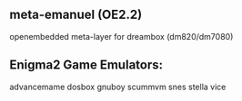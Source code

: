 meta-emanuel (OE2.2)
------------
openembedded meta-layer for dreambox (dm820/dm7080)


Enigma2 Game Emulators:
-----------------------
advancemame  dosbox  gnuboy  scummvm  snes  stella  vice
